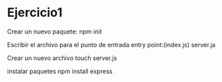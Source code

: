 # Ejercicio1

Crear un nuevo paquete:
npm init


Escribir el archivo para el punto de entrada
entry point:(index.js) server.ja

Crear un nuevo archivo
   touch server.js

instalar paquetes 
   npm install express
